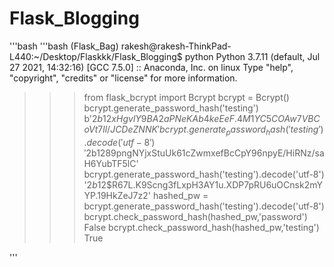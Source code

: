 # Flask_Blogging

'''bash
'''bash
(Flask_Bag) rakesh@rakesh-ThinkPad-L440:~/Desktop/Flaskkk/Flask_Blogging$ python
Python 3.7.11 (default, Jul 27 2021, 14:32:16) 
[GCC 7.5.0] :: Anaconda, Inc. on linux
Type "help", "copyright", "credits" or "license" for more information.
>>> from flask_bcrypt import  Bcrypt
>>> bcrypt = Bcrypt()
>>> bcrypt.generate_password_hash('testing')
b'$2b$12$xHgvlY9BA2aPNeKAb4keEeF.4M1YC5COAw7VBCoVt7ll/JCDeZNNK'
>>> bcrypt.generate_password_hash('testing').decode('utf-8')
'$2b$12$89pngNYjxStuUk61cZwmxefBcCpY96npyE/HiRNz/saH6YubTF5lC'
>>> bcrypt.generate_password_hash('testing').decode('utf-8')
'$2b$12$R67L.K9Scng3fLxpH3AY1u.XDP7pRU6uOCnsk2mYYP.19HkZeJ7z2'
>>> hashed_pw = bcrypt.generate_password_hash('testing').decode('utf-8')
>>> bcrypt.check_password_hash(hashed_pw,'password')
False
>>> bcrypt.check_password_hash(hashed_pw,'testing')
True
>>> 

'''